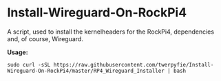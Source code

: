 # Install-Wireguard-On-RockPi4
A script, used to install the kernelheaders for the RockPi4, dependencies and, of course, Wireguard.


**Usage:**

```
sudo curl -sSL https://raw.githubusercontent.com/twerpyfie/Install-Wireguard-On-RockPi4/master/RP4_Wireguard_Installer | bash
```
